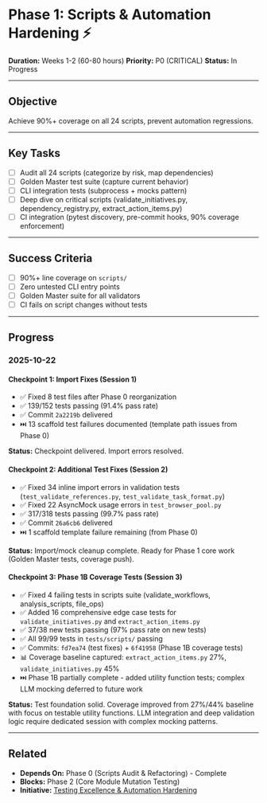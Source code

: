 # Phase 1: Scripts & Automation Hardening ⚡

**Duration:** Weeks 1-2 (60-80 hours)
**Priority:** P0 (CRITICAL)
**Status:** In Progress

---

## Objective

Achieve 90%+ coverage on all 24 scripts, prevent automation regressions.

---

## Key Tasks

- [ ] Audit all 24 scripts (categorize by risk, map dependencies)
- [ ] Golden Master test suite (capture current behavior)
- [ ] CLI integration tests (subprocess + mocks pattern)
- [ ] Deep dive on critical scripts (validate_initiatives.py, dependency_registry.py, extract_action_items.py)
- [ ] CI integration (pytest discovery, pre-commit hooks, 90% coverage enforcement)

---

## Success Criteria

- [ ] 90%+ line coverage on `scripts/`
- [ ] Zero untested CLI entry points
- [ ] Golden Master suite for all validators
- [ ] CI fails on script changes without tests

---

## Progress

### 2025-10-22

#### Checkpoint 1: Import Fixes (Session 1)

- ✅ Fixed 8 test files after Phase 0 reorganization
- ✅ 139/152 tests passing (91.4% pass rate)
- ✅ Commit `2a2219b` delivered
- ⏭️ 13 scaffold test failures documented (template path issues from Phase 0)

**Status:** Checkpoint delivered. Import errors resolved.

#### Checkpoint 2: Additional Test Fixes (Session 2)

- ✅ Fixed 34 inline import errors in validation tests (`test_validate_references.py`, `test_validate_task_format.py`)
- ✅ Fixed 22 AsyncMock usage errors in `test_browser_pool.py`
- ✅ 317/318 tests passing (99.7% pass rate)
- ✅ Commit `26a6cb6` delivered
- ⏭️ 1 scaffold template failure remaining (from Phase 0)

**Status:** Import/mock cleanup complete. Ready for Phase 1 core work (Golden Master tests, coverage push).

#### Checkpoint 3: Phase 1B Coverage Tests (Session 3)

- ✅ Fixed 4 failing tests in scripts suite (validate_workflows, analysis_scripts, file_ops)
- ✅ Added 16 comprehensive edge case tests for `validate_initiatives.py` and `extract_action_items.py`
- ✅ 37/38 new tests passing (97% pass rate on new tests)
- ✅ All 99/99 tests in `tests/scripts/` passing
- ✅ Commits: `fd7ea74` (test fixes) + `6f41958` (Phase 1B coverage tests)
- 📊 Coverage baseline captured: `extract_action_items.py` 27%, `validate_initiatives.py` 45%
- ⏭️ Phase 1B partially complete - added utility function tests; complex LLM mocking deferred to future work

**Status:** Test foundation solid. Coverage improved from 27%/44% baseline with focus on testable utility functions. LLM integration and deep validation logic require dedicated session with complex mocking patterns.

---

## Related

- **Depends On:** Phase 0 (Scripts Audit & Refactoring) - Complete
- **Blocks:** Phase 2 (Core Module Mutation Testing)
- **Initiative:** [Testing Excellence & Automation Hardening](../initiative.md)
